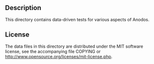 Description
------------

This directory contains data-driven tests for various aspects of Anodos.

License
--------

The data files in this directory are distributed under the MIT software
license, see the accompanying file COPYING or
http://www.opensource.org/licenses/mit-license.php.

